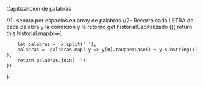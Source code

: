 Capitizalicion de palabras

//1- separa por espacios en array de palabras
//2- Recorro cada LETRA de cada palabra y la condicion y la retorno
get historialCapitalizado (){
    return this.historial.map(x=>{

        let palabras =  x.split(' ');
        palabras =  palabras.map( y => y[0].toUpperCase() + y.substring(1) );
        return palabras.join(' ');
    })
}